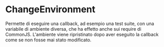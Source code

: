 # ChangeEnvironment
 Permette di eseguire una callback, ad esempio una test suite, con una variabile di ambiente diversa, che ha effetto anche sui require di CommonJS. L'ambiente viene ripristinato dopo aver eseguito la callback come se non fosse mai stato modificato.
